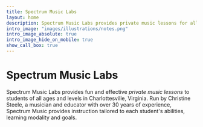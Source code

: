 ```yaml
---
title: Spectrum Music Labs
layout: home
description: Spectrum Music Labs provides private music lessons for all ages.
intro_image: "images/illustrations/notes.png"
intro_image_absolute: true
intro_image_hide_on_mobile: true
show_call_box: true
---
```


# Spectrum Music Labs

Spectrum Music Labs provides fun and effective *private music lessons* to students of all ages and levels in Charlottesville, Virginia.  Run by Christine Steele, a musician and educator with over 30 years of experience, Spectrum Music provides instruction tailored to each student's abilities, learning modality and goals.
